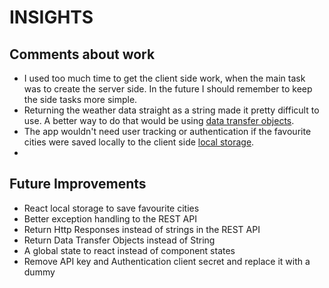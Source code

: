 # INSIGHTS

## Comments about work

* I used too much time to get the client side work, when the main task was to create the server side. In the future I should remember to keep the side tasks more simple.
* Returning the weather data straight as a string made it pretty difficult to use. A better way to do that would be using [data transfer objects](https://www.baeldung.com/entity-to-and-from-dto-for-a-java-spring-application).
* The app wouldn't need user tracking or authentication if the favourite cities were saved locally to the client side [local storage](https://www.robinwieruch.de/local-storage-react/).
*



## Future Improvements

* React local storage to save favourite cities
* Better exception handling to the REST API
* Return Http Responses instead of strings in the REST API
* Return Data Transfer Objects instead of String
* A global state to react instead of component states
* Remove API key and Authentication client secret and replace it with a dummy
